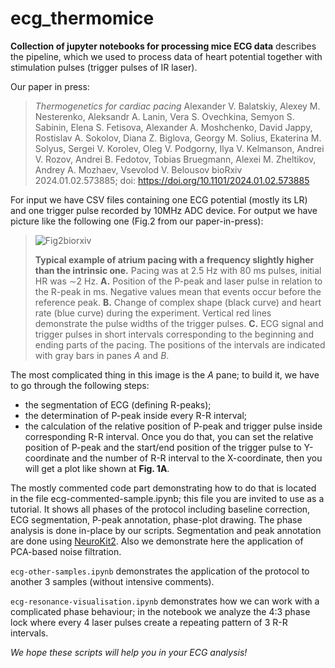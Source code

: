 # ecg_thermomice

**Collection of jupyter notebooks for processing mice ECG data** describes the pipeline, which we used to process data of heart potential together with stimulation pulses (trigger pulses of IR laser).

Our paper in press:
> *Thermogenetics for cardiac pacing* Alexander V. Balatskiy, Alexey M. Nesterenko, Aleksandr A. Lanin, Vera S. Ovechkina, Semyon S. Sabinin, Elena S. Fetisova, Alexander A. Moshchenko, David Jappy, Rostislav A. Sokolov, Diana Z. Biglova, Georgy M. Solius, Ekaterina M. Solyus, Sergei V. Korolev, Oleg V. Podgorny, Ilya V. Kelmanson, Andrei V. Rozov, Andrei B. Fedotov, Tobias Bruegmann, Alexei M. Zheltikov, Andrey A. Mozhaev, Vsevolod V. Belousov
bioRxiv 2024.01.02.573885; doi: https://doi.org/10.1101/2024.01.02.573885 

For input we have CSV files containing one ECG potential (mostly its LR) and one trigger pulse recorded by 10MHz ADC device. For output we have picture like the following one (Fig.2 from our paper-in-press):

> ![Fig2biorxiv](https://www.biorxiv.org/content/biorxiv/early/2024/02/08/2024.01.02.573885/F3.medium.gif)
> 
> **Typical example of atrium pacing with a frequency slightly higher than the intrinsic one.**
> Pacing was at 2.5 Hz with 80 ms pulses, initial HR was ∼2 Hz. **A.** Position of the P-peak and laser pulse in relation to the R-peak in ms. Negative values mean that events occur before the reference peak. **B.** Change of complex shape (black curve) and heart rate (blue curve) during the experiment. Vertical red lines demonstrate the pulse widths of the trigger pulses. **C.** ECG signal and trigger pulses in short intervals corresponding to the beginning and ending parts of the pacing. The positions of the intervals are indicated with gray bars in panes *A* and *B*.

The most complicated thing in this image is the *A* pane; to build it, we have to go through the following steps:

- the segmentation of ECG (defining R-peaks);
- the determination of P-peak inside every R-R interval;
- the calculation of the relative position of P-peak and trigger pulse inside corresponding R-R interval.
Once you do that, you can set the relative position of P-peak and the start/end position of the trigger pulse to Y-coordinate and the number of R-R interval to the X-coordinate, then you will get a plot like shown at **Fig. 1A**.

The mostly commented code part demonstrating how to do that is located in the file ecg-commented-sample.ipynb; this file you are invited to use as a tutorial. It shows all phases of the protocol including baseline correction, ECG segmentation, P-peak annotation, phase-plot drawing. The phase analysis is done in-place by our scripts. Segmentation and peak annotation are done using [NeuroKit2](https://github.com/neuropsychology/NeuroKit). Also we demonstrate here the application of PCA-based noise filtration.

`ecg-other-samples.ipynb` demonstrates the application of the protocol to another 3 samples (without intensive comments).

`ecg-resonance-visualisation.ipynb` demonstrates how we can work with a complicated phase behaviour; in the notebook we analyze the 4:3 phase lock where every 4 laser pulses create a repeating pattern of 3 R-R intervals.

_We hope these scripts will help you in your ECG analysis!_
